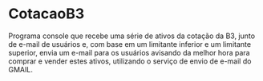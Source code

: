 # CotacaoB3
Programa console que recebe uma série de ativos da cotação da B3, junto de e-mail de usuários e, com base em um limitante inferior e um limitante superior, envia um e-mail para os usuários avisando da melhor hora para comprar e vender estes ativos, utilizando o serviço de envio de e-mail do GMAIL.
